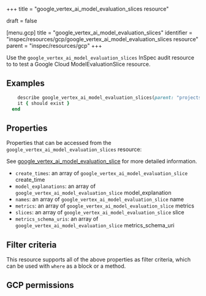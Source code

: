 +++
title = "google_vertex_ai_model_evaluation_slices resource"

draft = false


[menu.gcp]
title = "google_vertex_ai_model_evaluation_slices"
identifier = "inspec/resources/gcp/google_vertex_ai_model_evaluation_slices resource"
parent = "inspec/resources/gcp"
+++

Use the `google_vertex_ai_model_evaluation_slices` InSpec audit resource to to test a Google Cloud ModelEvaluationSlice resource.

## Examples

```ruby
    describe google_vertex_ai_model_evaluation_slices(parent: "projects/#{gcp_project_id}/locations/#{models_evaluations_slice['region']}/models/#{models_evaluations_slice['model']}/evaluations/#{models_evaluations_slice['evaluation']}", region: ' value_region') do
    it { should exist }
  end
```

## Properties

Properties that can be accessed from the `google_vertex_ai_model_evaluation_slices` resource:

See [google_vertex_ai_model_evaluation_slice](google_vertex_ai_model_evaluation_slice) for more detailed information.

  * `create_times`: an array of `google_vertex_ai_model_evaluation_slice` create_time
  * `model_explanations`: an array of `google_vertex_ai_model_evaluation_slice` model_explanation
  * `names`: an array of `google_vertex_ai_model_evaluation_slice` name
  * `metrics`: an array of `google_vertex_ai_model_evaluation_slice` metrics
  * `slices`: an array of `google_vertex_ai_model_evaluation_slice` slice
  * `metrics_schema_uris`: an array of `google_vertex_ai_model_evaluation_slice` metrics_schema_uri

## Filter criteria

This resource supports all of the above properties as filter criteria, which can be used
with `where` as a block or a method.

## GCP permissions

